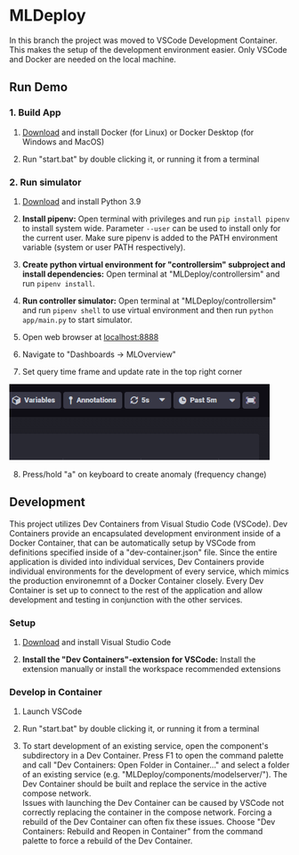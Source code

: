 # MLDeploy

In this branch the project was moved to VSCode Development Container. This makes the setup of the development environment easier. Only VSCode and Docker are needed on the local machine. 

## Run Demo

### 1. Build App
1. [Download](https://www.docker.com/products/docker-desktop/) and install Docker (for Linux) or Docker Desktop (for Windows and MacOS)

2. Run "start.bat" by double clicking it, or running it from a terminal

### 2. Run simulator
1. [Download](https://www.python.org/downloads/) and install Python 3.9

2. **Install pipenv:** Open terminal with privileges and run `pip install pipenv` to install system wide. Parameter `--user` can be used to install only for the current user. Make sure pipenv is added to the PATH environment variable (system or user PATH respectively).

3. **Create python virtual environment for "controllersim" subproject and install dependencies:** Open terminal at "MLDeploy/controllersim" and run `pipenv install`. 

4. **Run controller simulator:** Open terminal at "MLDeploy/controllersim" and run `pipenv shell` to use virtual environment and then run `python app/main.py` to start simulator. 

5. Open web browser at [localhost:8888](http://localhost:8888/)

6. Navigate to "Dashboards &rarr; MLOverview"

7. Set query time frame and update rate in the top right corner

![](/data/images/chronograph_dashboard.png "Chronograph Dashboard")

8. Press/hold "a" on keyboard to create anomaly (frequency change)

## Development

This project utilizes Dev Containers from Visual Studio Code (VSCode). Dev Containers provide an encapsulated development environment inside of a Docker Container, that can be automatically setup by VSCode from definitions specified inside of a "dev-container.json" file. 
Since the entire application is divided into individual services, Dev Containers provide individual environments for the development of every service, which mimics the production environemnt of a Docker Container closely. Every Dev Container is set up to connect to the rest of the application and allow development and testing in conjunction with the other services. 

### Setup
1. [Download](https://code.visualstudio.com/) and install Visual Studio Code

2. **Install the "Dev Containers"-extension for VSCode:** Install the extension manually or install the workspace recommended extensions

### Develop in Container
1. Launch VSCode

2. Run "start.bat" by double clicking it, or running it from a terminal

4. To start development of an existing service, open the component's subdirectory in a Dev Container. Press F1 to open the command palette and call "Dev Containers: Open Folder in Container..." and select a folder of an existing service (e.g. "MLDeploy/components/modelserver/").
The Dev Container should be built and replace the service in the active compose network.\
Issues with launching the Dev Container can be caused by VSCode not correctly replacing the container in the compose network. Forcing a rebuild of the Dev Container can often fix these issues. Choose "Dev Containers: Rebuild and Reopen in Container" from the command palette to force a rebuild of the Dev Container. 